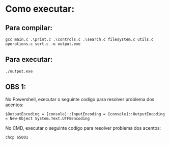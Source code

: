 # Como executar:

## Para compilar:

`gcc main.c .\print.c .\controls.c .\search.c filesystem.c utils.c operations.c sort.c -o output.exe`

## Para executar:

`./output.exe`

## OBS 1:

No Powershell, executar o seguinte codigo para resolver problema dos acentos:

`$OutputEncoding = [console]::InputEncoding = [console]::OutputEncoding =
New-Object System.Text.UTF8Encoding`

No CMD, executar o seguinte codigo para resolver problema dos acentos:

`chcp 65001`
